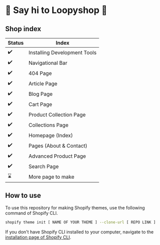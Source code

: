 # :wave: Say hi to Loopyshop :wave:

## Shop index

Status | Index
------------ | -------------
:heavy_check_mark: | Installing Development Tools
:heavy_check_mark: | Navigational Bar
:heavy_check_mark: | 404 Page
:heavy_check_mark: | Article Page
:heavy_check_mark: | Blog Page
:heavy_check_mark: | Cart Page
:heavy_check_mark: | Product Collection Page
:heavy_check_mark: | Collections Page
:heavy_check_mark: | Homepage (Index)
:heavy_check_mark: | Pages (About & Contact)
:heavy_check_mark: | Advanced Product Page
:heavy_check_mark: | Search Page
:hourglass: | More page to make

## How to use

To use this repository for making Shopify themes, use the following command of Shopify CLI.
```sh
shopify theme init [ NAME OF YOUR THEME ] --clone-url [ REPO LINK ]
```

If you don't have Shopify CLI installed to your computer, navigate to the [installation page of Shopify CLI](https://shopify.dev/themes/tools/cli/installation).
